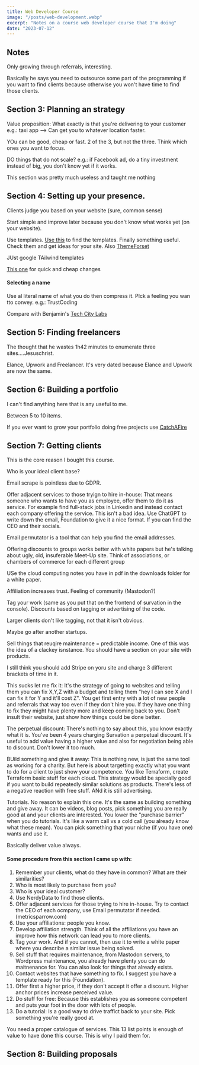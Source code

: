 ```yaml
---
title: Web Developer Course
image: "/posts/web-development.webp"
excerpt: "Notes on a course web developer course that I'm doing"
date: "2023-07-12"
---
```

## Notes

Only growing through referrals, interesting. 

Basically he says you need to outsource some part of the programming if you want to find clients because otherwise you won't have time to find those clients. 

## Section 3: Planning an strategy
Value proposition: What exactly is that you're delivering to your customer
e.g.: taxi app --> Can get you to whatever location faster. 

YOu can be good, cheap or fast. 2 of the 3, but not the three. Think which ones you want to focus. 

DO things that do not scale? e.g.: if Facebook ad, do a tiny investment instead of big, you don't know yet if it works. 

This section was pretty much useless and taught me nothing

## Section 4: Setting up your presence. 

Clients judge you based on your website (sure, common sense)

Start simple and improve later because you don't know what works yet (on your website). 

Use templates. [Use this](https://www.templatemonster.com/) to find the templates. Finally something useful. Check them and get ideas for your site. 
Also [ThemeForset](https://themeforest.net/)

JUst google TAilwind templates

[This one](https://en.99designs.es/) for quick and cheap changes

#### Selecting a name

Use al literal name of what you do then compress it. 
PIck a feeling you wan tto convey. e.g.: TrustCoding

Compare with Benjamin's [Tech City Labs](https://www.techcitylabs.com/)

## Section 5: Finding freelancers

The thought that he wastes 1h42 minutes to enumerate three sites....Jesuschrist. 

Elance, Upwork and Freelancer. It's very dated because Elance and Upwork are now the same. 

## Section 6: Building a portfolio

I can't find anything here that is any useful to me. 

Between 5 to 10 items. 

If you ever want to grow your portfolio doing free projects use [CatchAFire](https://www.catchafire.org/)

## Section 7: Getting clients

This is the core reason I bought this course. 

Who is your ideal client base?

Email scrape is pointless due to GDPR. 

Offer adjacent services to those tryign to hire in-house: That means someone who wants to have you as employee, offer them to do it as service. For example find full-stack jobs in Linkedin and instead contact each company offering the service. This isn't a bad idea. Use ChatGPT to write down the email, Foundation to give it a nice format. If you can find the CEO and their socials. 

Email permutator is a tool that can help you find the email addresses. 

Offering discounts to groups works better with white papers but he's talking about ugly, old, insuferable Meet-Up site. Think of associations, or chambers of commerce for each different group 

USe the cloud computing notes you have in pdf in the downloads folder for a white paper. 

Affiliation increases trust. Feeling of community (Mastodon?)

Tag your work (same as you put that on the frontend of survation in the console). Discounts based on tagging or advertising of the code. 

Larger clients don't like tagging, not that it isn't obvious. 

Maybe go after another startups. 

Sell things that reuqire maintenance = predictable income. One of this was the idea of a clackey isnstance. 
You should have a section on your site with products. 

I still think you should add Stripe on yoru site and charge 3 different brackets of time in it. 

This sucks let me fix it: It's the strategy of going to websites and telling them you can fix X,Y,Z with a budget and telling them "hey I can see X and I can fix it for Y and it'll cost Z". You get first entry with a lot of new people and referrals that way too even if they don't hire you. If they have one thing to fix they might have plenty more and keep coming back to you. Don't insult their website, just show how things could be done better. 

The perpetual discount: There's nothing to say about this, you know exactly what it is. You've been 4 years charging Survation a perpetual discount. It's useful to add value having a higher value and also for negotiation being able to discount. Don't lower it too much. 

BUild something and give it away: This is nothing new, is just the same tool as working for a charity. But here is about targetting exactly what you want to do for a client to just show your competence. You like Terraform, create Terraform basic stuff for each cloud. 
This strategy would be specially good if you want to build repeatedly similar solutions as products. There's less of a negative reaction with free stuff. ANd it is still advertising. 

Tutorials. No reason to explain this one. It's the same as building something and give away. It can be videos, blog posts, pick something you are really good at and your clients are interested. You lower the "purchase barrier" when you do tutorials. It's like a warm call vs a cold call (you already know what these mean). You can pick something that your niche (if you have one) wants and use it. 

Basically deliver value always. 

#### Some procedure from this section I came up with:

1. Remember your clients, what do they have in common? What are their similarities? 
2. Who is most likely to purchase from you?
3. Who is your ideal customer?
4. Use NerdyData to find those clients. 
5. Offer adjacent services for those trying to hire in-house. Try to contact the CEO of each ocmpany, use Email permutator if needed. (metricsparrow.com)
6. Use your affiliations: people you know. 
7. Develop affiliation strength. Think of all the affiliations  you have an improve how this network can lead you to more clients. 
8. Tag your work. And if you cannot, then use it to write a white paper where you describe a similar issue being solved. 
9. Sell stuff that requires maintenance, from Mastodon servers, to Wordpress maintenance, you already have plenty you can do maitnenance for. You can also look for things that already exists. 
10. Contact websites that have something to fix. I suggest you have a template ready for this (Foundation). 
11. Offer first a higher price, if they don't accept it offer a discount. Higher anchor prices increase perceived value. 
12. Do stuff for free: Because this establishes you as someone competent and puts your foot in the door with lots of people. 
13. Do a tutorial: Is a good way to drive traffict back to your site. Pick something you're really good at. 

You need a proper catalogue of services. This 13 list points is enough of value to have done this course. This is why I paid them for. 

## Section 8: Building proposals

